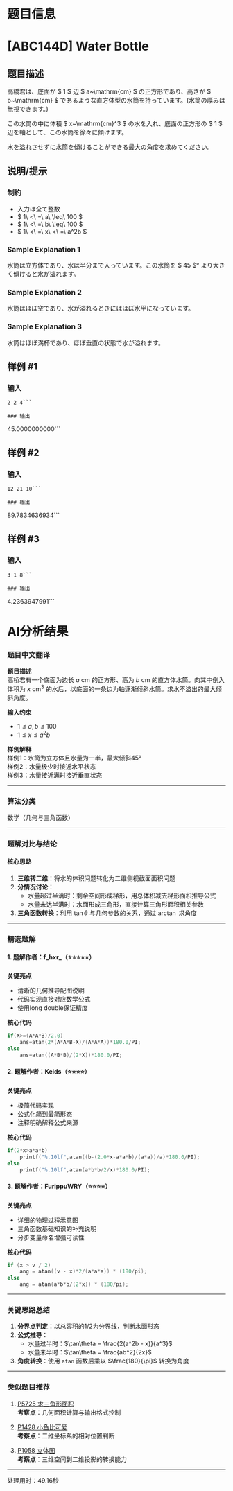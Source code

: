 # 题目信息

# [ABC144D] Water Bottle

## 题目描述

[problemUrl]: https://atcoder.jp/contests/abc144/tasks/abc144_d

高橋君は、底面が $ 1 $ 辺 $ a~\mathrm{cm} $ の正方形であり、高さが $ b~\mathrm{cm} $ であるような直方体型の水筒を持っています。(水筒の厚みは無視できます。)

この水筒の中に体積 $ x~\mathrm{cm}^3 $ の水を入れ、底面の正方形の $ 1 $ 辺を軸として、この水筒を徐々に傾けます。

水を溢れさせずに水筒を傾けることができる最大の角度を求めてください。

## 说明/提示

### 制約

- 入力は全て整数
- $ 1\ <\ =\ a\ \leq\ 100 $
- $ 1\ <\ =\ b\ \leq\ 100 $
- $ 1\ <\ =\ x\ <\ =\ a^2b $

### Sample Explanation 1

水筒は立方体であり、水は半分まで入っています。この水筒を $ 45 $° より大きく傾けると水が溢れます。

### Sample Explanation 2

水筒はほぼ空であり、水が溢れるときにはほぼ水平になっています。

### Sample Explanation 3

水筒はほぼ満杯であり、ほぼ垂直の状態で水が溢れます。

## 样例 #1

### 输入

```
2 2 4```

### 输出

```
45.0000000000```

## 样例 #2

### 输入

```
12 21 10```

### 输出

```
89.7834636934```

## 样例 #3

### 输入

```
3 1 8```

### 输出

```
4.2363947991```

# AI分析结果



### 题目中文翻译

[problemUrl]: https://atcoder.jp/contests/abc144/tasks/abc144_d

**题目描述**  
高桥君有一个底面为边长 $a~\mathrm{cm}$ 的正方形、高为 $b~\mathrm{cm}$ 的直方体水筒。向其中倒入体积为 $x~\mathrm{cm}^3$ 的水后，以底面的一条边为轴逐渐倾斜水筒。求水不溢出的最大倾斜角度。

**输入约束**  
- $1 \leq a, b \leq 100$
- $1 \leq x \leq a^2b$

**样例解释**  
样例1：水筒为立方体且水量为一半，最大倾斜45°  
样例2：水量极少时接近水平状态  
样例3：水量接近满时接近垂直状态  

---

### 算法分类
数学（几何与三角函数）

---

### 题解对比与结论

#### 核心思路
1. **三维转二维**：将水的体积问题转化为二维侧视截面面积问题
2. **分情况讨论**：
   - 水量超过半满时：剩余空间形成梯形，用总体积减去梯形面积推导公式
   - 水量未达半满时：水面形成三角形，直接计算三角形面积相关参数
3. **三角函数转换**：利用 $\tan\theta$ 与几何参数的关系，通过 $\arctan$ 求角度

---

### 精选题解

#### 1. 题解作者：f_hxr_（⭐⭐⭐⭐⭐）
**关键亮点**  
- 清晰的几何推导配图说明
- 代码实现直接对应数学公式
- 使用long double保证精度

**核心代码**  
```cpp
if(X>=(A*A*B)/2.0) 
    ans=atan(2*(A*A*B-X)/(A*A*A))*180.0/PI;
else 
    ans=atan((A*B*B)/(2*X))*180.0/PI;
```

#### 2. 题解作者：Keids（⭐⭐⭐⭐）
**关键亮点**  
- 极简代码实现
- 公式化简到最简形态
- 注释明确解释公式来源

**核心代码**  
```cpp
if(2*x>a*a*b) 
    printf("%.10lf",atan((b-(2.0*x-a*a*b)/(a*a))/a)*180.0/PI);
else 
    printf("%.10lf",atan(a*b*b/2/x)*180.0/PI);
```

#### 3. 题解作者：FurippuWRY（⭐⭐⭐⭐）
**关键亮点**  
- 详细的物理过程示意图
- 三角函数基础知识的补充说明
- 分步变量命名增强可读性

**核心代码**  
```cpp
if (x > v / 2) 
    ang = atan((v - x)*2/(a*a*a)) * (180/pi);
else 
    ang = atan(a*b*b/(2*x)) * (180/pi);
```

---

### 关键思路总结
1. **分界点判定**：以总容积的1/2为分界线，判断水面形态
2. **公式推导**：
   - 水量过半时：$\tan\theta = \frac{2(a^2b - x)}{a^3}$
   - 水量未半时：$\tan\theta = \frac{ab^2}{2x}$
3. **角度转换**：使用 `atan` 函数后乘以 $\frac{180}{\pi}$ 转换为角度

---

### 类似题目推荐
1. [P5725 求三角形面积](https://www.luogu.com.cn/problem/P5725)  
   **考察点**：几何面积计算与输出格式控制

2. [P1428 小鱼比可爱](https://www.luogu.com.cn/problem/P1428)  
   **考察点**：二维坐标系的相对位置判断

3. [P1058 立体图](https://www.luogu.com.cn/problem/P1058)  
   **考察点**：三维空间到二维投影的转换能力

---
处理用时：49.16秒
